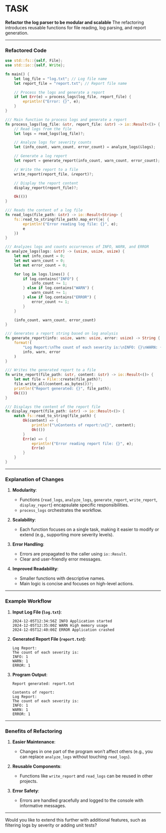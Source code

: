 # TASK
**Refactor the log parser to be modular and scalable**
The refactoring introduces reusable functions for file reading, log parsing, and report generation.

---

### Refactored Code

```rust
use std::fs::{self, File};
use std::io::{self, Write};

fn main() {
    let log_file = "log.txt"; // Log file name
    let report_file = "report.txt"; // Report file name

    // Process the logs and generate a report
    if let Err(e) = process_logs(log_file, report_file) {
        eprintln!("Error: {}", e);
    }
}

/// Main function to process logs and generate a report
fn process_logs(log_file: &str, report_file: &str) -> io::Result<()> {
    // Read logs from the file
    let logs = read_logs(log_file)?;

    // Analyze logs for severity counts
    let (info_count, warn_count, error_count) = analyze_logs(&logs);

    // Generate a log report
    let report = generate_report(info_count, warn_count, error_count);

    // Write the report to a file
    write_report(report_file, &report)?;

    // Display the report content
    display_report(report_file)?;

    Ok(())
}

/// Reads the content of a log file
fn read_logs(file_path: &str) -> io::Result<String> {
    fs::read_to_string(file_path).map_err(|e| {
        eprintln!("Error reading log file: {}", e);
        e
    })
}

/// Analyzes logs and counts occurrences of INFO, WARN, and ERROR
fn analyze_logs(logs: &str) -> (usize, usize, usize) {
    let mut info_count = 0;
    let mut warn_count = 0;
    let mut error_count = 0;

    for log in logs.lines() {
        if log.contains("INFO") {
            info_count += 1;
        } else if log.contains("WARN") {
            warn_count += 1;
        } else if log.contains("ERROR") {
            error_count += 1;
        }
    }

    (info_count, warn_count, error_count)
}

/// Generates a report string based on log analysis
fn generate_report(info: usize, warn: usize, error: usize) -> String {
    format!(
        "Log Report:\nThe count of each severity is:\nINFO: {}\nWARN: {}\nERROR: {}\n",
        info, warn, error
    )
}

/// Writes the generated report to a file
fn write_report(file_path: &str, content: &str) -> io::Result<()> {
    let mut file = File::create(file_path)?;
    file.write_all(content.as_bytes())?;
    println!("Report generated: {}", file_path);
    Ok(())
}

/// Displays the content of the report file
fn display_report(file_path: &str) -> io::Result<()> {
    match fs::read_to_string(file_path) {
        Ok(content) => {
            println!("\nContents of report:\n{}", content);
            Ok(())
        }
        Err(e) => {
            eprintln!("Error reading report file: {}", e);
            Err(e)
        }
    }
}
```

---

### Explanation of Changes

1. **Modularity**:
   - Functions (`read_logs`, `analyze_logs`, `generate_report`, `write_report`, `display_report`) encapsulate specific responsibilities.
   - `process_logs` orchestrates the workflow.

2. **Scalability**:
   - Each function focuses on a single task, making it easier to modify or extend (e.g., supporting more severity levels).

3. **Error Handling**:
   - Errors are propagated to the caller using `io::Result`.
   - Clear and user-friendly error messages.

4. **Improved Readability**:
   - Smaller functions with descriptive names.
   - Main logic is concise and focuses on high-level actions.

---

### Example Workflow

1. **Input Log File (`log.txt`)**:
   ```
   2024-12-05T12:34:56Z INFO Application started
   2024-12-05T12:35:00Z WARN High memory usage
   2024-12-05T12:40:00Z ERROR Application crashed
   ```

2. **Generated Report File (`report.txt`)**:
   ```
   Log Report:
   The count of each severity is:
   INFO: 1
   WARN: 1
   ERROR: 1
   ```

3. **Program Output**:
   ```
   Report generated: report.txt

   Contents of report:
   Log Report:
   The count of each severity is:
   INFO: 1
   WARN: 1
   ERROR: 1
   ```

---

### Benefits of Refactoring

1. **Easier Maintenance**:
   - Changes in one part of the program won’t affect others (e.g., you can replace `analyze_logs` without touching `read_logs`).

2. **Reusable Components**:
   - Functions like `write_report` and `read_logs` can be reused in other projects.

3. **Error Safety**:
   - Errors are handled gracefully and logged to the console with informative messages.

---

Would you like to extend this further with additional features, such as filtering logs by severity or adding unit tests?
